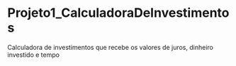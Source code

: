 # Projeto1_CalculadoraDeInvestimentos
Calculadora de investimentos que recebe os valores de juros, dinheiro investido e tempo
